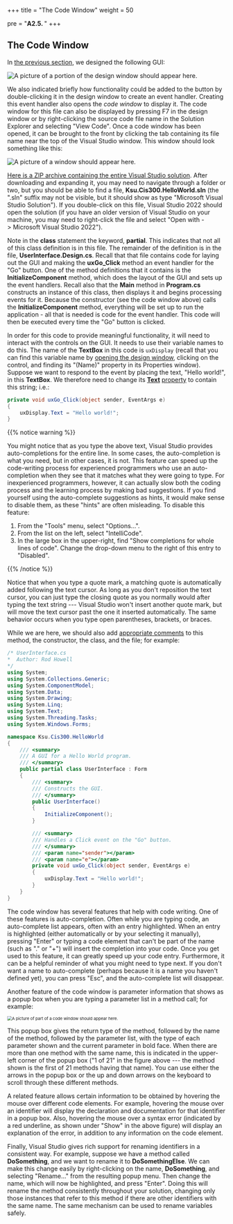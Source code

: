 +++
title = "The Code Window"
weight = 50

pre = "<b>A2.5. </b>"
+++

## The Code Window

In [the previous section](/appendix/vs/design-window), we designed the following GUI:

![A picture of a portion of the design window should appear here.](hello-button.png)

We also indicated briefly how functionality could be added to the button by double-clicking it in the design window to create an event handler. Creating this event handler also opens the *code window* to display it. The code window for this file can also be displayed by pressing F7 in the design window or by right-clicking the source code file name in the Solution Explorer and selecting "View Code". Once a code window has been opened, it can be brought to the front by clicking the tab containing its file name near the top of the Visual Studio window. This window should look something like this:

![A picture of a window should appear here.](code-window.png)

[Here is a ZIP archive containing the entire Visual Studio
solution](PracticeAssignment.zip). After downloading and expanding it, you may need to navigate through a folder or two, but you should be able to find a file, **Ksu.Cis300.HelloWorld.sln** (the ".sln" suffix may not be visible, but it should show as type "Microsoft Visual Studio Solution"). If you double-click on this file, Visual Studio 2022 should open the solution (if you have an older version of Visual Studio on your machine, you may need to right-click the file and select "Open with -&gt; Microsoft Visual Studio 2022").

Note in the **class** statement the keyword, **partial**. This indicates that not all of this class definition is in this file. The remainder of the definition is in the file, **UserInterface.Design.cs**. Recall that that file contains code for laying out the GUI and making the **uxGo\_Click** method an event handler for the "Go" button. One of the method definitions that it contains is the **InitializeComponent** method, which does the layout of the GUI and sets up the event handlers. Recall also that the **Main** method in **Program.cs** constructs an instance of this class, then displays it and begins processing events for it. Because the constructor (see the code window above) calls the **InitializeComponent** method, everything will be set up to run the application - all that is needed is code for the event handler. This code will then be executed every time the "Go" button is clicked.

In order for this code to provide meaningful functionality, it will need to interact with the controls on the GUI. It needs to use their variable names to do this. The name of the **TextBox** in this code is `uxDisplay` (recall that you can find this variable name by [opening the design window](/appendix/vs/design-window), clicking on the control, and finding its "(Name)" property in its Properties window). Suppose we want to respond to the event by placing the text, "Hello world\!", in this **TextBox**. We therefore need to change its [**Text**](https://docs.microsoft.com/en-us/dotnet/api/system.windows.forms.textbox.text?view=netframework-4.7.2) [property](/appendix/syntax/properties) to contain this string; i.e.:


```C#
private void uxGo_Click(object sender, EventArgs e)
{
    uxDisplay.Text = "Hello world!";
}
```

{{% notice warning %}}

You might notice that as you type the above text, Visual Studio provides auto-completions for the entire line. In some cases, the auto-completion is what you need, but in other cases, it is not. This feature can speed up the code-writing process for experienced programmers who use an auto-completion when they see that it matches what they were going to type. For inexperienced programmers, however, it can actually slow both the coding process and the learning process by making bad suggestions. If you find yourself using the auto-complete suggestions as hints, it would make sense to disable them, as these "hints" are often misleading. To disable this feature:

1. From the "Tools" menu, select "Options...".
2. From the list on the left, select "IntelliCode".
3. In the large box in the upper-right, find "Show completions for whole lines of code". Change the drop-down menu to the right of this entry to "Disabled".

{{% /notice %}}

Notice that when you type a quote mark, a matching quote is automatically added following the text cursor. As long as you don't reposition the text cursor, you can just type the closing quote as you normally would after typing the text string --- Visual Studio won't insert another quote mark, but will move the text cursor past the one it inserted automatically. The same behavior occurs when you type open parentheses, brackets, or braces.

While we are here, we should also add [appropriate comments](/appendix/style/comments) to this method, the constructor, the class, and the file; for example:

```C#
/* UserInterface.cs
*  Author: Rod Howell
*/
using System;
using System.Collections.Generic;
using System.ComponentModel;
using System.Data;
using System.Drawing;
using System.Linq;
using System.Text;
using System.Threading.Tasks;
using System.Windows.Forms;

namespace Ksu.Cis300.HelloWorld
{
    /// <summary>
    /// A GUI for a Hello World program.
    /// </summary>
    public partial class UserInterface : Form
    {
        /// <summary>
        /// Constructs the GUI.
        /// </summary>
        public UserInterface()
        {
            InitializeComponent();
        }

        /// <summary>
        /// Handles a Click event on the "Go" button.
        /// </summary>
        /// <param name="sender"></param>
        /// <param name="e"></param>
        private void uxGo_Click(object sender, EventArgs e)
        {
            uxDisplay.Text = "Hello world!";
        }
    }
}
```

The code window has several features that help with code writing. One of these features is auto-completion. Often while you are typing code, an auto-complete list appears, often with an entry highlighted. When an entry is highlighted (either automatically or by your selecting it manually), pressing "Enter" or typing a code element that can't be part of the name (such as "." or "+") will insert the completion into your code. Once you get used to this feature, it can greatly speed up your code entry. Furthermore, it can be a helpful reminder of what you might need to type next. If you don't want a name to auto-complete (perhaps because it is a name you haven't defined yet), you can press "Esc", and the auto-complete list will disappear.

Another feature of the code window is parameter information that shows as a popup box when you are typing a parameter list in a method call; for example:

<img src="parameter-info.png" alt="A picture of part of a code window should appear here." style="zoom:67%;" />

This popup box gives the return type of the method, followed by the name of the method, followed by the parameter list, with the type of each parameter shown and the current parameter in bold face. When there are more than one method with the same name, this is indicated in the upper-left corner of the popup box ("1 of 21" in the figure above --- the method shown is the first of 21 methods having that name). You can use either the arrows in the popup box or the up and down arrows on the keyboard to scroll through these different methods.

A related feature allows certain information to be obtained by hovering the mouse over different code elements. For example, hovering the mouse over an identifier will display the declaration and documentation for that identifier in a popup box. Also, hovering the mouse over a syntax error (indicated by a red underline, as shown under "Show" in the above figure) will display an explanation of the error, in addition to any information on the code element.

<span id="renaming"></span>Finally, Visual Studio gives rich support for renaming identifiers in
a consistent way. For example, suppose we have a method called
**DoSomething**, and we want to rename it to **DoSomethingElse**. We
can make this change easily by right-clicking on the name,
**DoSomething**, and selecting "Rename..." from the resulting popup
menu.  Then change the name, which will now be highlighted, and press
"Enter". Doing this will rename the method consistently throughout your solution, changing only those instances that refer to this method if there are other identifiers with the same name. The same mechanism can be used to rename variables safely.
